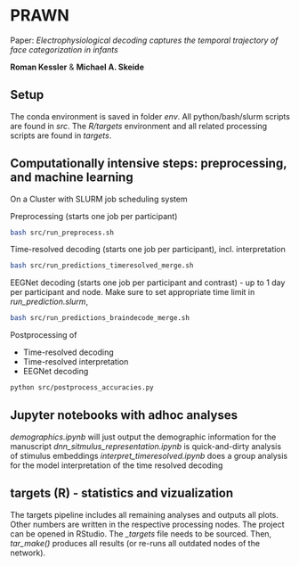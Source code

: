 # PRAWN

Paper: *Electrophysiological decoding captures the temporal trajectory of face categorization in infants*

**Roman Kessler** & **Michael A. Skeide**


## Setup

The conda environment is saved in folder *env*. All python/bash/slurm scripts are found in *src*.
The *R/targets* environment and all related processing scripts are found in *targets*.


## Computationally intensive steps: preprocessing, and machine learning

On a Cluster with SLURM job scheduling system

Preprocessing (starts one job per participant)

```bash
bash src/run_preprocess.sh
```

Time-resolved decoding (starts one job per participant), incl. interpretation

```bash
bash src/run_predictions_timeresolved_merge.sh
```

EEGNet decoding (starts one job per participant and contrast) - up to 1 day per participant and node. Make sure to set appropriate time limit in *run_prediction.slurm*,

```bash
bash src/run_predictions_braindecode_merge.sh
```

Postprocessing of 
- Time-resolved decoding
- Time-resolved interpretation
- EEGNet decoding

```bash
python src/postprocess_accuracies.py
```

## Jupyter notebooks with adhoc analyses

*demographics.ipynb* will just output the demographic information for the manuscript
*dnn_sitmulus_representation.ipynb* is quick-and-dirty analysis of stimulus embeddings
*interpret_timeresolved.ipynb* does a group analysis for the model interpretation of the time resolved decoding 

## targets (R) - statistics and vizualization

The targets pipeline includes all remaining analyses and outputs all plots. Other numbers are written in the respective processing nodes. The project can be opened in RStudio. The *_targets* file needs to be sourced. Then, *tar_make()* produces all results (or re-runs all outdated nodes of the network).



